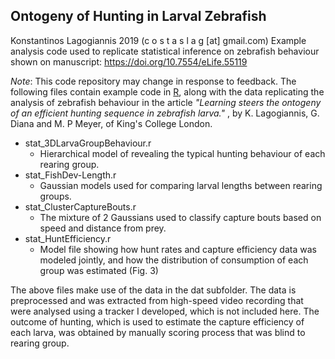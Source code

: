 ## Ontogeny of Hunting in Larval Zebrafish  
Konstantinos Lagogiannis 2019 (c o s t a s l a g [at] gmail.com)
Example analysis code used to replicate statistical inference on zebrafish behaviour shown on manuscript: https://doi.org/10.7554/eLife.55119

*Note*: This code repository may change in response to feedback.
The following files contain example code in [R](https://www.r-project.org/ "R, *free* software environment for statistical computing and graphics"), along with the data replicating the analysis of zebrafish behaviour in the article *"Learning steers the ontogeny of an efficient hunting sequence in zebrafish larva."* , by K. Lagogiannis, G. Diana and M. P Meyer, of King's College London.

- stat_3DLarvaGroupBehaviour.r
  * Hierarchical model of revealing the typical hunting behaviour of each rearing group. 
- stat_FishDev-Length.r
  * Gaussian models used for comparing larval lengths between rearing groups.
- stat_ClusterCaptureBouts.r
  * The mixture of 2 Gaussians used to classify capture bouts based on speed and distance from prey.
- stat_HuntEfficiency.r
  * Model file showing how hunt rates and capture efficiency data was modeled jointly, and how the distribution of consumption of each group was estimated (Fig. 3)
 
The above files make use of the data in the dat subfolder. The data is preprocessed and was extracted from high-speed video recording that were analysed using a tracker I developed, which is not included here. The outcome of hunting, which is used to estimate the capture efficiency of each larva, was obtained by manually scoring process that was blind to rearing group.

